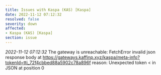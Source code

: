 ```yaml
---
title: Issues with Kaspa (KAS) [Kaspa]
date: 2022-11-12 07:12:32
resolved: false
severity: down
affected:
- Kaspa (KAS) [Kaspa]
section: issue
---
```


*2022-11-12 07:12:32* The gateway is unreachable: FetchError invalid json response body at https://gateways.kaffinp.xyz/kaspa/meta-info?tokenId=tti_72f4cbbed88a5902c78a896f reason: Unexpected token < in JSON at position 0